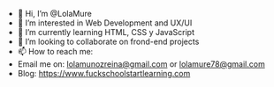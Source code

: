 - 👋 Hi, I’m @LolaMure
- 👀 I’m interested in Web Development and UX/UI
- 🌱 I’m currently learning HTML, CSS y JavaScript
- 💞️ I’m looking to collaborate on frond-end projects 
- 📫 How to reach me:
- Email me on: lolamunozreina@gmail.com or lolamure78@gmail.com
- Blog: https://www.fuckschoolstartlearning.com


